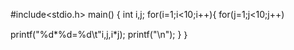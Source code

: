 


#include<stdio.h>
main()
{
 int i,j;
 for(i=1;i<10;i++){
 for(j=1;j<10;j++)
 
 printf("%d*%d=%d\t"i,j,i*j);
 printf("\n");
  }
  ｝
